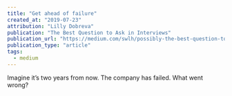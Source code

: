 ```yaml
---
title: "Get ahead of failure"
created_at: "2019-07-23"
attribution: "Lilly Dobreva"
publication: "The Best Question to Ask in Interviews"
publication_url: "https://medium.com/swlh/possibly-the-best-question-to-ask-in-interviews-c4dea59910ff"
publication_type: "article"
tags:
  - medium
---
```


Imagine it’s two years from now. The company has failed. What went wrong?
